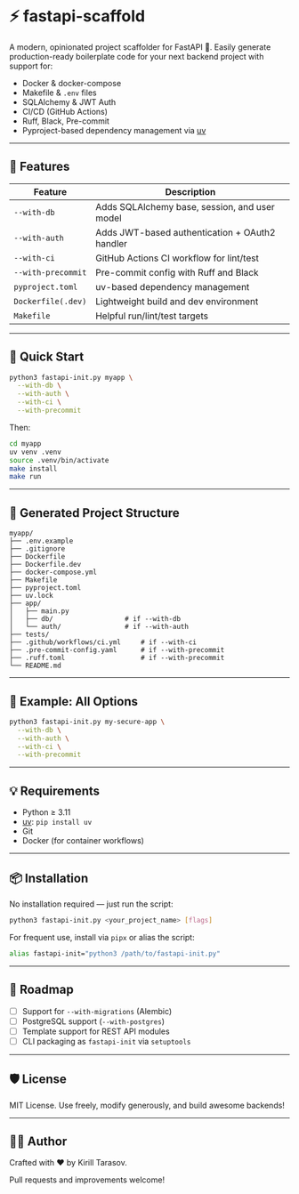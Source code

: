 # ⚡ fastapi-scaffold

A modern, opinionated project scaffolder for FastAPI 🦄. Easily generate production-ready boilerplate code for your next backend project with support for:

- Docker & docker-compose
- Makefile & `.env` files
- SQLAlchemy & JWT Auth
- CI/CD (GitHub Actions)
- Ruff, Black, Pre-commit
- Pyproject-based dependency management via [uv](https://github.com/astral-sh/uv)

---

## 🧰 Features

| Feature            | Description                                    |
| ------------------ | ---------------------------------------------- |
| `--with-db`        | Adds SQLAlchemy base, session, and user model  |
| `--with-auth`      | Adds JWT-based authentication + OAuth2 handler |
| `--with-ci`        | GitHub Actions CI workflow for lint/test       |
| `--with-precommit` | Pre-commit config with Ruff and Black          |
| `pyproject.toml`   | uv-based dependency management                 |
| `Dockerfile(.dev)` | Lightweight build and dev environment          |
| `Makefile`         | Helpful run/lint/test targets                  |

---

## 🚀 Quick Start

```bash
python3 fastapi-init.py myapp \
  --with-db \
  --with-auth \
  --with-ci \
  --with-precommit
```

Then:

```bash
cd myapp
uv venv .venv
source .venv/bin/activate
make install
make run
```

---

## 📁 Generated Project Structure

```
myapp/
├── .env.example
├── .gitignore
├── Dockerfile
├── Dockerfile.dev
├── docker-compose.yml
├── Makefile
├── pyproject.toml
├── uv.lock
├── app/
│   ├── main.py
│   ├── db/                  # if --with-db
│   └── auth/                # if --with-auth
├── tests/
├── .github/workflows/ci.yml     # if --with-ci
├── .pre-commit-config.yaml      # if --with-precommit
├── .ruff.toml                   # if --with-precommit
└── README.md
```

---

## 🧪 Example: All Options

```bash
python3 fastapi-init.py my-secure-app \
  --with-db \
  --with-auth \
  --with-ci \
  --with-precommit
```

---

## 💡 Requirements

- Python ≥ 3.11
- [uv](https://github.com/astral-sh/uv): `pip install uv`
- Git
- Docker (for container workflows)

---

## 📦 Installation

No installation required — just run the script:

```bash
python3 fastapi-init.py <your_project_name> [flags]
```

For frequent use, install via `pipx` or alias the script:

```bash
alias fastapi-init="python3 /path/to/fastapi-init.py"
```

---

## 🧱 Roadmap

- [ ] Support for `--with-migrations` (Alembic)
- [ ] PostgreSQL support (`--with-postgres`)
- [ ] Template support for REST API modules
- [ ] CLI packaging as `fastapi-init` via `setuptools`

---

## 🛡 License

MIT License. Use freely, modify generously, and build awesome backends!

---

## 👩‍💻 Author

Crafted with ❤️ by Kirill Tarasov.

Pull requests and improvements welcome!
